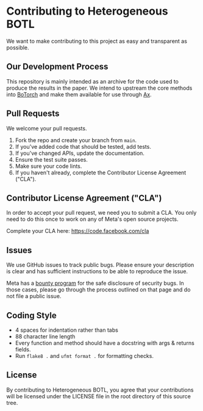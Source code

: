 # Contributing to Heterogeneous BOTL
We want to make contributing to this project as easy and transparent as
possible.

## Our Development Process
This repository is mainly intended as an archive for the code used to
produce the results in the paper. We intend to upstream the core methods
into [BoTorch](https://botorch.org) and make them available for use
through [Ax](https://ax.dev/).

## Pull Requests
We welcome your pull requests.

1. Fork the repo and create your branch from `main`.
2. If you've added code that should be tested, add tests.
3. If you've changed APIs, update the documentation.
4. Ensure the test suite passes.
5. Make sure your code lints.
6. If you haven't already, complete the Contributor License Agreement ("CLA").

## Contributor License Agreement ("CLA")
In order to accept your pull request, we need you to submit a CLA. You only need
to do this once to work on any of Meta's open source projects.

Complete your CLA here: <https://code.facebook.com/cla>

## Issues
We use GitHub issues to track public bugs. Please ensure your description is
clear and has sufficient instructions to be able to reproduce the issue.

Meta has a [bounty program](https://bugbounty.meta.com/) for the safe
disclosure of security bugs. In those cases, please go through the process
outlined on that page and do not file a public issue.

## Coding Style
* 4 spaces for indentation rather than tabs
* 88 character line length
* Every function and method should have a docstring with args & returns fields.
* Run `flake8 .` and `ufmt format .` for formatting checks.

## License
By contributing to Heterogeneous BOTL, you agree that your contributions will be licensed
under the LICENSE file in the root directory of this source tree.
